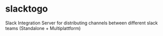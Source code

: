 slacktogo
=========

Slack Integration Server for distributing channels between different slack teams (Standalone + Multiplattform)
